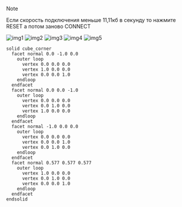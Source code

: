 > [!NOTE]
> Если скорость подключения меньше 11,11кб в секунду то нажмите RESET а потом заново CONNECT

![img1](https://github.com/dzantemir/tlsr8266-programmer/assets/171680786/3c410656-cdde-45fa-a3e6-0a38378d0082)
![img2](https://github.com/dzantemir/tlsr8266-programmer/assets/171680786/801d637a-bac5-4c9e-aa67-4c5cca11f727)
![img3](https://github.com/dzantemir/tlsr8266-programmer/assets/171680786/091c4570-3b0d-46c2-b555-95ae49f37d0a)
![img4](https://github.com/dzantemir/tlsr8266-programmer/assets/171680786/83c3fcb5-e862-435c-85e6-3d389429d7f8)
![img5](https://github.com/dzantemir/tlsr8266-programmer/assets/171680786/99e74215-9c3d-4745-8622-038d4ea10ed4)
```stl
solid cube_corner
  facet normal 0.0 -1.0 0.0
    outer loop
      vertex 0.0 0.0 0.0
      vertex 1.0 0.0 0.0
      vertex 0.0 0.0 1.0
    endloop
  endfacet
  facet normal 0.0 0.0 -1.0
    outer loop
      vertex 0.0 0.0 0.0
      vertex 0.0 1.0 0.0
      vertex 1.0 0.0 0.0
    endloop
  endfacet
  facet normal -1.0 0.0 0.0
    outer loop
      vertex 0.0 0.0 0.0
      vertex 0.0 0.0 1.0
      vertex 0.0 1.0 0.0
    endloop
  endfacet
  facet normal 0.577 0.577 0.577
    outer loop
      vertex 1.0 0.0 0.0
      vertex 0.0 1.0 0.0
      vertex 0.0 0.0 1.0
    endloop
  endfacet
endsolid
```
